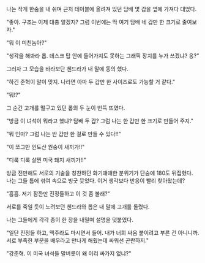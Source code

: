 나는 작게 한숨을 내 쉬며 근처 테이블에 올려져 있던 담배 몇 갑을 옆에 가져다 대었다.

"좋아. 구조는 이제 대충 알겠지? 그럼 이번에는 딱 여기 담배 네 갑만 한 크기로 줄여보자."

"뭐 이 미친놈아?"

"생각을 해봐라 롭. 데스크 탑 안에 들어가지도 못하는 그래픽 장치를 누가 쓰겠냐? 응?"

그러자 그 모습을 바라보단 첸드라가 내 말에 동의 했다.

"하긴 준혁이 말이 맞지. 나라면 아마 두 갑만 한 사이즈로도 가능할 거 같다."

"뭐!?"

그 순간 고개를 떨구고 있던 롭의 두 눈이 번뜩 뜨였다.

"방금 이 녀석이 뭐라고 했냐? 담배 두 갑? 그럼 나는 한 갑만 한 크기로 만들어 주지."

"뭐 인마? 그럼 나는 반 갑만 한 걸로 만들 수 있다!!"

"이 쪼그만 인도산 원숭이 새끼가!!"

"디룩 디룩 살찐 미국 돼지 새끼가!!"

방금 전만해도 서로의 기술을 칭찬하던 화기애애한 분위기가 단숨에 180도 뒤집혔다. 나는 그들 틈에 섞여 속으로 빙긋 웃었다. 이거 생각보다 반응이 빨리 찾아왔는데?

"흠흠. 저기 잠깐만 진정들하고 이 것 좀 볼래?"

서로를 죽일 듯이 노려보던 첸드라와 롭은 내 말에 고개를 돌렸다.

나는 그들에게 각각 종이 한 장을 내밀며 설명을 덧붙였다.

"일단 진정들 하고, 맥주라도 마시면서 들어. 내가 너희 싸움 붙이려고 부른 건 아니니까. 서로 부족한 부분을 배우라고 만나게 해줬는데 싸워선 곤란하지."

"강준혁. 이 미국 녀석들 말버릇이 왜 이리 싸가지 없냐?"